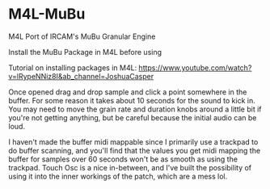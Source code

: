 # M4L-MuBu
M4L Port of IRCAM's MuBu Granular Engine

Install the MuBu Package in M4L before using

Tutorial on installing packages in M4L: 
https://www.youtube.com/watch?v=lRypeNNiz8I&ab_channel=JoshuaCasper

Once opened drag and drop sample and click a point somewhere in the buffer. For some reason it takes about 10 seconds for the sound to kick in. You may need to move the grain rate and duration knobs around a little bit if you're not getting anything, but be careful because the initial audio can be loud.

I haven't made the buffer midi mappable since I primarily use a trackpad to do buffer scanning, and you'll find that the values you get midi mapping the buffer for samples over 60 seconds won't be as smooth as using the trackpad. Touch Osc is a nice in-between, and I've built the possibility of using it into the inner workings of the patch, which are a mess lol. 



